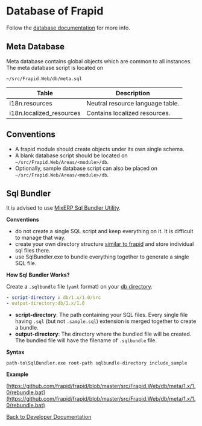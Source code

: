 # Database of Frapid

Follow the [database documentation](db-docs/README.md) for more info.

## Meta Database

Meta database contains global objects which are common to all instances. The meta database script is located on

`~/src/Frapid.Web/db/meta.sql`

| Table                                 | Description                                   |
|---------------------------------------|-----------------------------------------------|
| i18n.resources                        | Neutral resource language table.              |
| i18n.localized_resources              | Contains localized resources.                 |


## Conventions

* A frapid module should create objects under its own single schema.
* A blank database script should be located on `~/src/Frapid.Web/Areas/<module>/db`.
* Optionally, sample database script can also be placed on `~/src/Frapid.Web/Areas/<module>/db`.

## Sql Bundler

It is advised to use [MixERP Sql Bundler Utility](http://github.com/mixerp/sqlbundler).

**Conventions**

* do not create a single SQL script and keep everything on it. It is difficult to manage that way.
* create your own directory structure [similar to frapid](https://github.com/frapid/frapid/tree/master/src/Frapid.Web/db/meta/1.x/1.0/src) and store individual sql files there.
* use SqlBundler.exe to bundle everything together to generate a single SQL file.

**How Sql Bundler Works?**

Create a `.sqlbundle` file (`yaml` format) on your [db directory](https://github.com/frapid/frapid/tree/master/src/Frapid.Web/db/meta/1.x/1.0).

```yaml
- script-directory : db/1.x/1.0/src
- output-directory:db/1.x/1.0
```


* **script-directory**: The path containing your SQL files. Every single file having `.sql` (but not `.sample.sql`) extension is merged together to create a bundle.
* **output-directory**: The directory where the bundled file will be created. The bundled file will have the filename of `.sqlbundle` file.

**Syntax**

```
path-to\SqlBundler.exe root-path sqlbundle-directory include_sample
```

**Example**

[https://github.com/frapid/frapid/blob/master/src/Frapid.Web/db/meta/1.x/1.0/rebundle.bat](https://github.com/frapid/frapid/blob/master/src/Frapid.Web/db/meta/1.x/1.0/rebundle.bat)

[Back to Developer Documentation](README.md)
